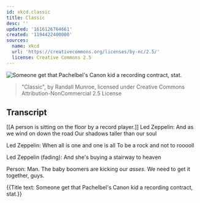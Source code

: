 ```yaml
---
id: xkcd.classic
title: Classic
desc: ''
updated: '1616126764661'
created: '1194422400000'
sources:
  name: xkcd
  url: 'https://creativecommons.org/licenses/by-nc/2.5/'
  license: Creative Commons 2.5
---
```

![Someone get that Pachelbel's Canon kid a recording contract, stat.](https://imgs.xkcd.com/comics/classic.png)
> "Classic", by Randall Munroe, licensed under Creative Commons Attribution-NonCommercial 2.5 License

## Transcript
[[A person is sitting on the floor by a record player.]]
Led Zeppelin: And as we wind on down the road 
 Our shadows taller than our soul

Led Zeppelin: When all is one and one is all 
 To be a rock and not to rooooll

Led Zeppelin (fading): And she's buying a stairway to heaven

Person: Man. The baby boomers are kicking our *asses.* We need to get it together, guys.

{{Title text: Someone get that Pachelbel's Canon kid a recording contract, stat.}}
